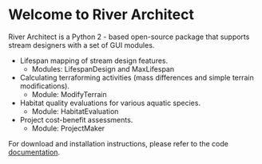 # Welcome to River Architect
River Architect is a Python 2 - based open-source package that supports stream designers with a set of 
GUI modules.

 * Lifespan mapping of stream design features.
    + Modules: LifespanDesign and MaxLifespan    
 * Calculating terraforming activities (mass differences and simple terrain modifications).
    + Module: ModifyTerrain
 * Habitat quality evaluations for various aquatic species.
    + Module: HabitatEvaluation
 * Project cost-benefit assessments.
    + Module: ProjectMaker

For download and installation instructions, please refer to the code [documentation][1].

[1]: https://github.com/sschwindt/RiverArchitect_development/blob/master/00_Documentation/RiverArchitect_Manual_v01.pdf
